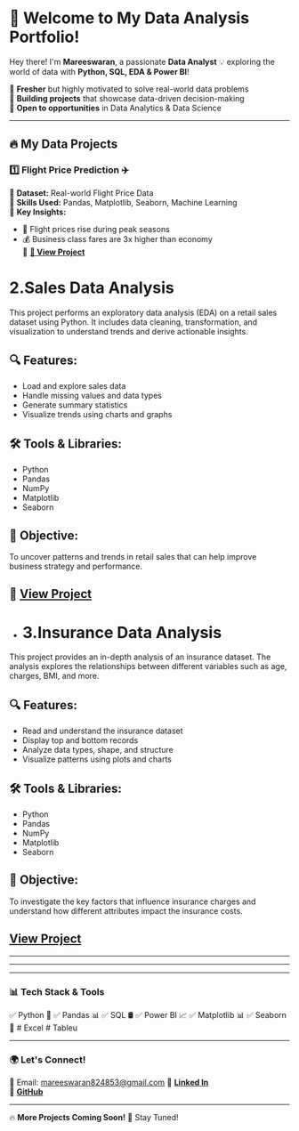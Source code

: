 # 🚀 Welcome to My Data Analysis Portfolio!  

Hey there! I'm **Mareeswaran**, a passionate **Data Analyst** 💡 exploring the world of data with **Python, SQL, EDA & Power BI**!  

🔹 **Fresher** but highly motivated to solve real-world data problems  
🔹 **Building projects** that showcase data-driven decision-making  
🔹 **Open to opportunities** in Data Analytics & Data Science  

---

## 🔥 My Data Projects  

### 1️⃣ Flight Price Prediction ✈️  
📌 **Dataset:** Real-world Flight Price Data  
📌 **Skills Used:** Pandas, Matplotlib, Seaborn, Machine Learning  
📌 **Key Insights:**  
   - 🛫 Flight prices rise during peak seasons  
   - 💰 Business class fares are 3x higher than economy  
📌 **[🔗 View Project](https://github.com/mareeswaran82/Data-Analysis-Portfolio/blob/main/flight%20price.ipynb)**

# 2.Sales Data Analysis

This project performs an exploratory data analysis (EDA) on a retail sales dataset using Python. It includes data cleaning, transformation, and visualization to understand trends and derive actionable insights.

## 🔍 Features:
- Load and explore sales data
- Handle missing values and data types
- Generate summary statistics
- Visualize trends using charts and graphs

## 🛠️ Tools & Libraries:
- Python
- Pandas
- NumPy
- Matplotlib
- Seaborn

## 🎯 Objective:
To uncover patterns and trends in retail sales that can help improve business strategy and performance.

## 📎 **[View Project](https://github.com/mareeswaran82/Data-Analysis-Portfolio/blob/main/Cleaned_Sales_data.ipynb)**

- # 3.Insurance Data Analysis

This project provides an in-depth analysis of an insurance dataset. The analysis explores the relationships between different variables such as age, charges, BMI, and more.

## 🔍 Features:
- Read and understand the insurance dataset
- Display top and bottom records
- Analyze data types, shape, and structure
- Visualize patterns using plots and charts

## 🛠️ Tools & Libraries:
- Python
- Pandas
- NumPy
- Matplotlib
- Seaborn

## 🎯 Objective:
To investigate the key factors that influence insurance charges and understand how different attributes impact the insurance costs.

## **[View Project](https://github.com/mareeswaran82/Data-Analysis-Portfolio/blob/main/Insurance%20data.ipynb)**

---


---


---

### 📊 **Tech Stack & Tools**  
✅ Python 🐍 ✅ Pandas 📊 ✅ SQL 🛢️ ✅ Power BI 📈 ✅ Matplotlib 📊 ✅ Seaborn 🎨  # Excel # Tableu 

---

### 🌍 **Let's Connect!**  
📧 Email: mareeswaran824853@gmail.com
📌 **[Linked In](https://www.linkedin.com/in/mareeswaran-m-b76604347?utm_source=share&utm_campaign=share_via&utm_content=profile&utm_medium=android_app)**  
📌 **[GitHub](https://github.com/mareeswaran82)**  

---

🔥 **More Projects Coming Soon!** 🚀 Stay Tuned!  
